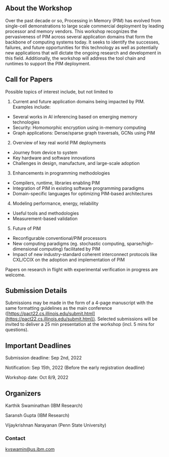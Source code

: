 ## About the Workshop

Over the past decade or so, Processing in Memory (PIM) has evolved from single-cell demonstrations to large scale commercial deployment by leading processor and memory vendors. This workshop recognizes the pervasiveness of PIM across several application domains that form the backbone of computing systems today. It seeks to identify the successes, failures, and future opportunities for this technology as well as potentially new applications that will dictate the ongoing research and development in this field.  Additionally, the workshop will address the tool chain and runtimes to support the PIM deployment.

## Call for Papers

Possible topics of interest include, but not limited to

1. Current and future application domains being impacted by PIM. Examples include:
  - Several works in AI inferencing based on emerging memory technologies
  - Security: Homomorphic encryption using in-memory computing
  - Graph applications: Dense/sparse graph traversals, GCNs using PIM
2. Overview of key real world PIM deployments
  - Journey from device to system
  - Key hardware and software innovations 
  - Challenges in design, manufacture, and large-scale adoption
3. Enhancements in programming methodologies
  - Compilers, runtime, libraries enabling PIM
  - Integration of PIM in existing software programming paradigms
  - Domain-specific languages for optimizing PIM-based architectures
4. Modeling performance, energy, reliability
  - Useful tools and methodologies
  - Measurement-based validation
5. Future of PIM
  - Reconfigurable conventional/PIM processors
  - New computing paradigms (eg. stochastic computing, sparse/high-dimensional computing) facilitated by PIM
  - Impact of new industry-standard coherent interconnect protocols like CXL/CCIX on the adoption and implementation of PIM

Papers on research in flight with experimental verification in progress are welcome.

## Submission Details

Submissions may be made in the form of a 4-page manuscript with the same formatting guidelines as the main conference ([https://pact22.cs.illinois.edu/submit.html](https://pact22.cs.illinois.edu/submit.html)). Selected submissions will be invited to deliver a 25 min presentation at the workshop  (incl. 5 mins for questions).

## Important Deadlines

Submission deadline: Sep 2nd, 2022

Notification: Sep 15th, 2022 (Before the early registration deadline)

Workshop date: Oct 8/9, 2022

## Organizers

Karthik Swaminathan (IBM Research)

Saransh Gupta (IBM Research)

Vijaykrishnan Narayanan (Penn State University)

### Contact
kvswamin@us.ibm.com
